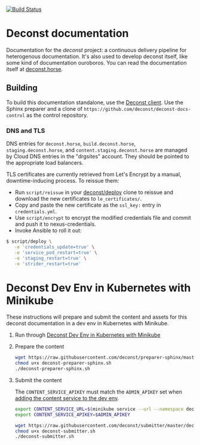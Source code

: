 [![Build Status](https://build.deconst.horse/deconst/deconst-docs/badge?branch=master)](https://build.deconst.horse/deconst/deconst-docs/)

# Deconst documentation

Documentation for the *deconst* project: a continuous delivery pipeline for heterogenous documentation. It's also used to develop deconst itself, like some kind of documentation ouroboros. You can read the documentation itself at [deconst.horse](https://deconst.horse/).

## Building

To build this documentation standalone, use the [Deconst client](https://github.com/deconst/client). Use the Sphinx preparer and a clone of `https://github.com/deconst/deconst-docs-control` as the control repository.

### DNS and TLS

DNS entries for `deconst.horse`, `build.deconst.horse`, `staging.deconst.horse`, and `content.staging.deconst.horse` are managed by Cloud DNS entries in the "drgsites" account. They should be pointed to the appropriate load balancers.

TLS certificates are currently retrieved from Let's Encrypt by a manual, downtime-inducing process. To reissue them:

* Run `script/reissue` in your [deconst/deploy](https://github.com/deconst/deploy) clone to reissue and download the new certificates to `le_certificates/`.
* Copy and paste the new certificate as the `ssl_key:` entry in `credentials.yml`.
* Use `script/encrypt` to encrypt the modified credentials file and commit and push it to nexus-credentials.
* Invoke Ansible to roll it out:

```bash
$ script/deploy \
   -e 'credentials_update=true' \
   -e 'service_pod_restart=true' \
   -e 'staging_restart=true' \
   -e 'strider_restart=true'
```

# Deconst Dev Env in Kubernetes with Minikube

These instructions will prepare and submit the content and assets for this deconst documentation in a dev env in Kubernetes with Minikube.

1. Run through [Deconst Dev Env in Kubernetes with Minikube](https://github.com/deconst/presenter#deconst-dev-env-in-kubernetes-with-minikube)

1. Prepare the content

    ```bash
    wget https://raw.githubusercontent.com/deconst/preparer-sphinx/master/deconst-preparer-sphinx.sh
    chmod u+x deconst-preparer-sphinx.sh
    ./deconst-preparer-sphinx.sh
    ```

1. Submit the content

    The `CONTENT_SERVICE_APIKEY` must match the `ADMIN_APIKEY` set when [adding the content service to the dev env](https://github.com/deconst/content-service#deconst-dev-env-in-kubernetes-with-minikube).

    ```bash
    export CONTENT_SERVICE_URL=$(minikube service --url --namespace deconst content)
    export CONTENT_SERVICE_APIKEY=$ADMIN_APIKEY

    wget https://raw.githubusercontent.com/deconst/submitter/master/deconst-submitter.sh
    chmod u+x deconst-submitter.sh
    ./deconst-submitter.sh
    ```

